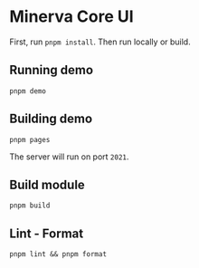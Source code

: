 # Minerva Core UI

First, run `pnpm install`. Then run locally or build.

## Running demo

```
pnpm demo
```

## Building demo

```
pnpm pages
```

The server will run on port `2021`.

## Build module

```
pnpm build
```

## Lint - Format

```
pnpm lint && pnpm format
```
